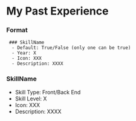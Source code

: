 # My Past Experience

### Format

```text
 ### SkillName
  - Default: True/False (only one can be true)
  - Year: X
  - Icon: XXX
  - Description: XXXX
```

 ### SkillName
  - Skill Type: Front/Back End
  - Skill Level: X
  - Icon: XXX
  - Description: XXXX
